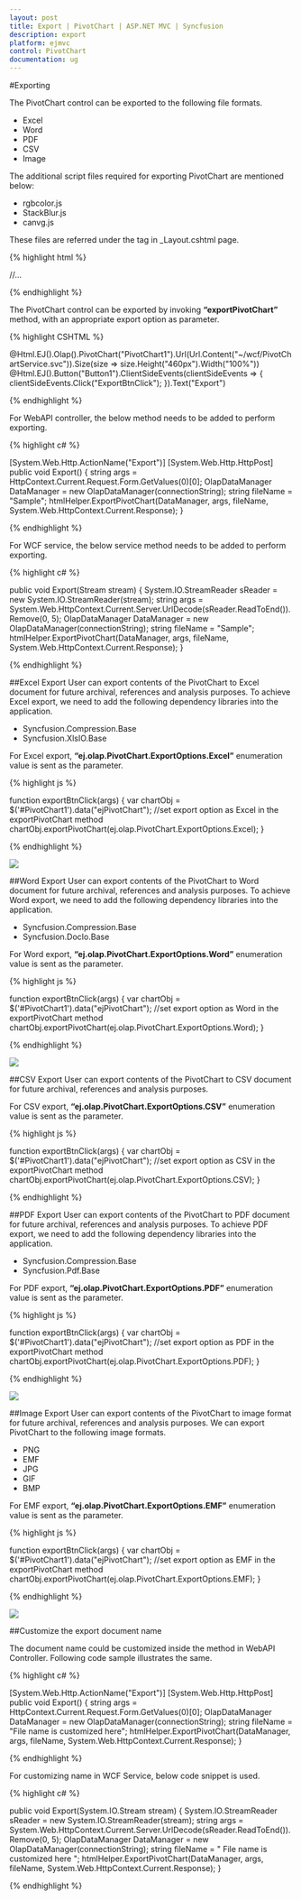 ```yaml
---
layout: post
title: Export | PivotChart | ASP.NET MVC | Syncfusion
description: export
platform: ejmvc
control: PivotChart
documentation: ug
---
```


#Exporting

The PivotChart control can be exported to the following file formats.

* Excel
* Word
* PDF
* CSV
* Image

The additional script files required for exporting PivotChart are mentioned below:

* rgbcolor.js 
* StackBlur.js 
* canvg.js

These files are referred under the <head> tag in _Layout.cshtml page. 

{% highlight html %}

<head>
    //...
    <script type="text/javascript" src="http://gabelerner.github.io/canvg/rgbcolor.js"></script>
    <script type="text/javascript" src="http://gabelerner.github.io/canvg/StackBlur.js"></script>
    <script type="text/javascript" src="http://gabelerner.github.io/canvg/canvg.js"></script>
</head>   
    
{% endhighlight %}

The PivotChart control can be exported by invoking **“exportPivotChart”** method, with an appropriate export option as parameter.


{% highlight CSHTML %}

@Html.EJ().Olap().PivotChart("PivotChart1").Url(Url.Content("~/wcf/PivotChartService.svc")).Size(size => size.Height("460px").Width("100%"))
@Html.EJ().Button("Button1").ClientSideEvents(clientSideEvents => { clientSideEvents.Click("ExportBtnClick"); }).Text("Export")
<script type="text/javascript">
     function ExportBtnClick(args) {
         var chartObj = $('#PivotChart1').data("ejPivotChart");
         chartObj.exportPivotChart(ej.olap.PivotChart.ExportOptions.Excel);
     }
</script>                                       

{% endhighlight %}

For WebAPI controller, the below method needs to be added to perform exporting.

{% highlight c# %}

[System.Web.Http.ActionName("Export")]
[System.Web.Http.HttpPost]
public void Export() {
    string args = HttpContext.Current.Request.Form.GetValues(0)[0];
    OlapDataManager DataManager = new OlapDataManager(connectionString);
    string fileName = "Sample";
    htmlHelper.ExportPivotChart(DataManager, args, fileName, System.Web.HttpContext.Current.Response);
}

{% endhighlight %}

For WCF service, the below service method needs to be added to perform exporting.

{% highlight c# %}

public void Export(Stream stream) {
    System.IO.StreamReader sReader = new System.IO.StreamReader(stream);
    string args = System.Web.HttpContext.Current.Server.UrlDecode(sReader.ReadToEnd()).Remove(0, 5);
    OlapDataManager DataManager = new OlapDataManager(connectionString);
    string fileName = "Sample";
    htmlHelper.ExportPivotChart(DataManager, args, fileName, System.Web.HttpContext.Current.Response);
}

{% endhighlight %}

##Excel Export
User can export contents of the PivotChart to Excel document for future archival, references and analysis purposes. To achieve Excel export, we need to add the following dependency libraries into the application.

* Syncfusion.Compression.Base
* Syncfusion.XlsIO.Base

For Excel export, **“ej.olap.PivotChart.ExportOptions.Excel”** enumeration value is sent as the parameter.

{% highlight js %}

function exportBtnClick(args) {
   var chartObj = $('#PivotChart1').data("ejPivotChart");
   //set export option as Excel in the exportPivotChart method
   chartObj.exportPivotChart(ej.olap.PivotChart.ExportOptions.Excel);
}

{% endhighlight %}  

![](Export_images/Export_img1.png)

##Word Export
User can export contents of the PivotChart to Word document for future archival, references and analysis purposes. To achieve Word export, we need to add the following dependency libraries into the application.

* Syncfusion.Compression.Base
* Syncfusion.DocIo.Base

For Word export, **“ej.olap.PivotChart.ExportOptions.Word”** enumeration value is sent as the parameter.

{% highlight js %}

function exportBtnClick(args) {
   var chartObj = $('#PivotChart1').data("ejPivotChart");
   //set export option as Word in the exportPivotChart method
   chartObj.exportPivotChart(ej.olap.PivotChart.ExportOptions.Word);
}

{% endhighlight %}

![](Export_images/Export_img2.png)

##CSV Export
User can export contents of the PivotChart to CSV document for future archival, references and analysis purposes.

For CSV export, **“ej.olap.PivotChart.ExportOptions.CSV”** enumeration value is sent as the parameter.

{% highlight js %}

function exportBtnClick(args) {
   var chartObj = $('#PivotChart1').data("ejPivotChart");
   //set export option as CSV in the exportPivotChart method
   chartObj.exportPivotChart(ej.olap.PivotChart.ExportOptions.CSV);
}

{% endhighlight %}

##PDF Export
User can export contents of the PivotChart to PDF document for future archival, references and analysis purposes. To achieve PDF export, we need to add the following dependency libraries into the application.

* Syncfusion.Compression.Base
* Syncfusion.Pdf.Base

For PDF export, **“ej.olap.PivotChart.ExportOptions.PDF”** enumeration value is sent as the parameter.

{% highlight js %}

function exportBtnClick(args) {
   var chartObj = $('#PivotChart1').data("ejPivotChart");
   //set export option as PDF in the exportPivotChart method
   chartObj.exportPivotChart(ej.olap.PivotChart.ExportOptions.PDF);
}

{% endhighlight %} 

![](Export_images/Export_img3.png)

##Image Export
User can export contents of the PivotChart to image format for future archival, references and analysis purposes. We can export PivotChart to the following image formats.

* PNG
* EMF
* JPG
* GIF
* BMP

For EMF export, **“ej.olap.PivotChart.ExportOptions.EMF”** enumeration value is sent as the parameter.

{% highlight js %}

function exportBtnClick(args) {
   var chartObj = $('#PivotChart1').data("ejPivotChart");
   //set export option as EMF in the exportPivotChart method
   chartObj.exportPivotChart(ej.olap.PivotChart.ExportOptions.EMF);
}


{% endhighlight %}  

![](Export_images/Export_img4.png)

##Customize the export document name

The document name could be customized inside the method in WebAPI Controller. Following code sample illustrates the same.

{% highlight c# %}

[System.Web.Http.ActionName("Export")]
[System.Web.Http.HttpPost]
public void Export() {
    string args = HttpContext.Current.Request.Form.GetValues(0)[0];
    OlapDataManager DataManager = new OlapDataManager(connectionString);
    string fileName = "File name is customized here";
    htmlHelper.ExportPivotChart(DataManager, args, fileName, System.Web.HttpContext.Current.Response);
}

{% endhighlight %}

For customizing name in WCF Service, below code snippet is used.

{% highlight c# %}

public void Export(System.IO.Stream stream) {
    System.IO.StreamReader sReader = new System.IO.StreamReader(stream);
    string args = System.Web.HttpContext.Current.Server.UrlDecode(sReader.ReadToEnd()).Remove(0, 5);
    OlapDataManager DataManager = new OlapDataManager(connectionString);
    string fileName = " File name is customized here ";
    htmlHelper.ExportPivotChart(DataManager, args, fileName, System.Web.HttpContext.Current.Response);
}

{% endhighlight %}
